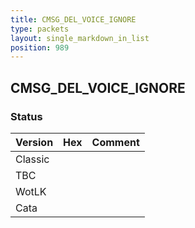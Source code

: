 ```yaml
---
title: CMSG_DEL_VOICE_IGNORE
type: packets
layout: single_markdown_in_list
position: 989
---
```


## CMSG_DEL_VOICE_IGNORE

### Status

Version | Hex | Comment
---------- | ---------- | ---------- 
Classic |  |  
TBC |  |  
WotLK |  |  
Cata |  |  

